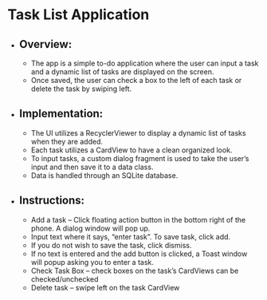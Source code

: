 # Task List Application

- ## Overview:
  - The app is a simple to-do application where the user can input a task and a dynamic list of tasks are displayed on the screen. 
  - Once saved, the user can check a box to the left of each task or delete the task by swiping left. 
  
- ## Implementation:
  - The UI utilizes a RecyclerViewer to display a dynamic list of tasks when they are added. 
  - Each task utilizes a CardView to have a clean organized look. 
  - To input tasks, a custom dialog fragment is used to take the user’s input and then save it to a data class. 
  - Data is handled through an SQLite database.
  
- ## Instructions: 
  - Add a task – Click floating action button in the bottom right of the phone. A dialog window will pop up. 
  - Input text where it says, “enter task”. To save task, click add. 
  - If you do not wish to save the task, click dismiss. 
  - If no text is entered and the add button is clicked, a Toast window will popup asking you to enter a task. 
  - Check Task Box – check boxes on the task’s CardViews can be checked/unchecked
  - Delete task – swipe left on the task CardView

